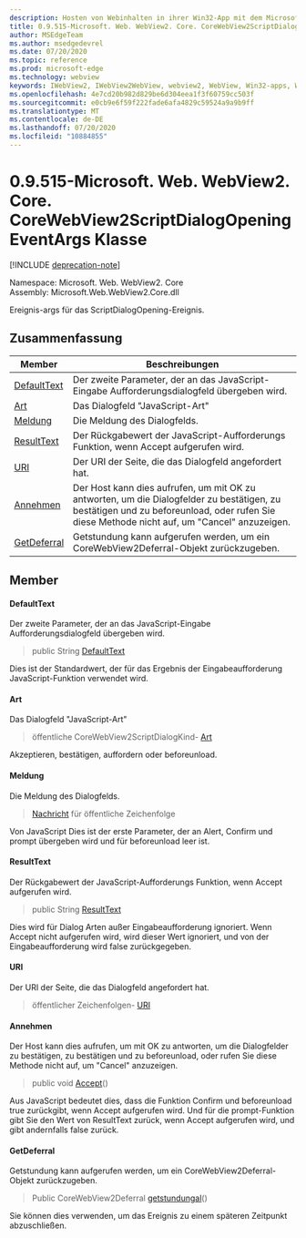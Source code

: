 ```yaml
---
description: Hosten von Webinhalten in ihrer Win32-App mit dem Microsoft Edge WebView2-Steuerelement
title: 0.9.515-Microsoft. Web. WebView2. Core. CoreWebView2ScriptDialogOpeningEventArgs
author: MSEdgeTeam
ms.author: msedgedevrel
ms.date: 07/20/2020
ms.topic: reference
ms.prod: microsoft-edge
ms.technology: webview
keywords: IWebView2, IWebView2WebView, webview2, WebView, Win32-apps, Win32, Edge, ICoreWebView2, ICoreWebView2Controller, Browser-Steuerelement, Edge-HTML
ms.openlocfilehash: 4e7cd20b982d829be6d304eea1f3f60759cc503f
ms.sourcegitcommit: e0cb9e6f59f222fade6afa4829c59524a9a9b9ff
ms.translationtype: MT
ms.contentlocale: de-DE
ms.lasthandoff: 07/20/2020
ms.locfileid: "10884855"
---
```

# 0.9.515-Microsoft. Web. WebView2. Core. CoreWebView2ScriptDialogOpeningEventArgs Klasse 

[!INCLUDE [deprecation-note](../../includes/deprecation-note.md)]

Namespace: Microsoft. Web. WebView2. Core \
Assembly: Microsoft.Web.WebView2.Core.dll

Ereignis-args für das ScriptDialogOpening-Ereignis.

## Zusammenfassung

 Member                        | Beschreibungen
--------------------------------|---------------------------------------------
[DefaultText](#defaulttext) | Der zweite Parameter, der an das JavaScript-Eingabe Aufforderungsdialogfeld übergeben wird.
[Art](#kind) | Das Dialogfeld "JavaScript-Art"
[Meldung](#message) | Die Meldung des Dialogfelds.
[ResultText](#resulttext) | Der Rückgabewert der JavaScript-Aufforderungs Funktion, wenn Accept aufgerufen wird.
[URI](#uri) | Der URI der Seite, die das Dialogfeld angefordert hat.
[Annehmen](#accept) | Der Host kann dies aufrufen, um mit OK zu antworten, um die Dialogfelder zu bestätigen, zu bestätigen und zu beforeunload, oder rufen Sie diese Methode nicht auf, um "Cancel" anzuzeigen.
[GetDeferral](#getdeferral) | Getstundung kann aufgerufen werden, um ein CoreWebView2Deferral-Objekt zurückzugeben.

## Member

#### DefaultText 

Der zweite Parameter, der an das JavaScript-Eingabe Aufforderungsdialogfeld übergeben wird.

> public String [DefaultText](#defaulttext)

Dies ist der Standardwert, der für das Ergebnis der Eingabeaufforderung JavaScript-Funktion verwendet wird.

#### Art 

Das Dialogfeld "JavaScript-Art"

> öffentliche CoreWebView2ScriptDialogKind- [Art](#kind)

Akzeptieren, bestätigen, auffordern oder beforeunload.

#### Meldung 

Die Meldung des Dialogfelds.

> [Nachricht](#message) für öffentliche Zeichenfolge

Von JavaScript Dies ist der erste Parameter, der an Alert, Confirm und prompt übergeben wird und für beforeunload leer ist.

#### ResultText 

Der Rückgabewert der JavaScript-Aufforderungs Funktion, wenn Accept aufgerufen wird.

> public String [ResultText](#resulttext)

Dies wird für Dialog Arten außer Eingabeaufforderung ignoriert. Wenn Accept nicht aufgerufen wird, wird dieser Wert ignoriert, und von der Eingabeaufforderung wird false zurückgegeben.

#### URI 

Der URI der Seite, die das Dialogfeld angefordert hat.

> öffentlicher Zeichenfolgen- [URI](#uri)

#### Annehmen 

Der Host kann dies aufrufen, um mit OK zu antworten, um die Dialogfelder zu bestätigen, zu bestätigen und zu beforeunload, oder rufen Sie diese Methode nicht auf, um "Cancel" anzuzeigen.

> public void [Accept](#accept)()

Aus JavaScript bedeutet dies, dass die Funktion Confirm und beforeunload true zurückgibt, wenn Accept aufgerufen wird. Und für die prompt-Funktion gibt Sie den Wert von ResultText zurück, wenn Accept aufgerufen wird, und gibt andernfalls false zurück.

#### GetDeferral 

Getstundung kann aufgerufen werden, um ein CoreWebView2Deferral-Objekt zurückzugeben.

> Public CoreWebView2Deferral [getstundungal](#getdeferral)()

Sie können dies verwenden, um das Ereignis zu einem späteren Zeitpunkt abzuschließen.

